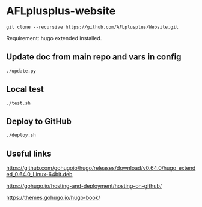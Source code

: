 # AFLplusplus-website

`git clone --recursive https://github.com/AFLplusplus/Website.git`

Requirement: hugo extended installed.

## Update doc from main repo and vars in config

`./update.py`

## Local test

`./test.sh`

## Deploy to GitHub

`./deploy.sh`

## Useful links

https://github.com/gohugoio/hugo/releases/download/v0.64.0/hugo_extended_0.64.0_Linux-64bit.deb

https://gohugo.io/hosting-and-deployment/hosting-on-github/

https://themes.gohugo.io/hugo-book/
